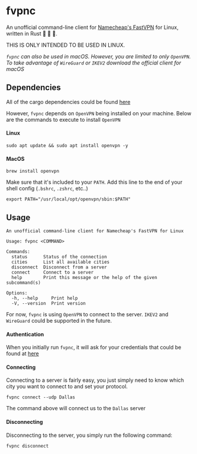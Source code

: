 # fvpnc
An unofficial command-line client for [Namecheap's FastVPN](https://fastvpn.com/) for Linux, written in Rust 🦀 🦀 🦀.

THIS IS ONLY INTENDED TO BE USED IN LINUX.

_`fvpnc` can also be used in macOS. However, you are limited to only `OpenVPN`. To take advantage of `WireGuard` or `IKEV2` download the official client for macOS_

## Dependencies

All of the cargo dependencies could be found [here](https://crates.io/crates/fvpnc/dependencies)

However, `fvpnc` depends on `OpenVPN` being installed on your machine. Below are the commands to execute to install `OpenVPN`

#### Linux
```
sudo apt update && sudo apt install openvpn -y
```

#### MacOS
```
brew install openvpn
```
Make sure that it's included to your `PATH`. Add this line to the end of your shell config (`.bshrc`, `.zshrc`, etc..)
```
export PATH="/usr/local/opt/openvpn/sbin:$PATH"
```

## Usage
```
An unofficial command-line client for Namecheap's FastVPN for Linux

Usage: fvpnc <COMMAND>

Commands:
  status      Status of the connection
  cities      List all available cities
  disconnect  Disconnect from a server
  connect     Connect to a server
  help        Print this message or the help of the given subcommand(s)

Options:
  -h, --help     Print help
  -V, --version  Print version
```
For now, `fvpnc` is using `OpenVPN` to connect to the server. `IKEV2` and `WireGuard` could be supported in the future.

#### Authentication
When you initially run `fvpnc`, it will ask for your credentials that could be found at [here](https://account.fastvpn.com/)

#### Connecting
Connecting to a server is fairly easy, you just simply need to know which city you want to connect to and set your protocol.
```
fvpnc connect --udp Dallas
```
The command above will connect us to the `Dallas` server

#### Disconnecting
Disconnecting to the server, you simply run the following command:
```
fvpnc disconnect
```
